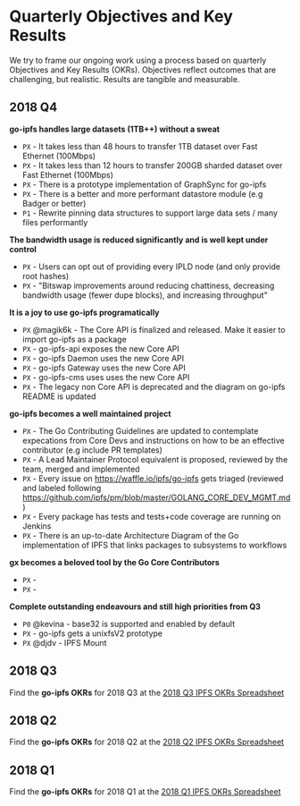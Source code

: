 # Quarterly Objectives and Key Results

We try to frame our ongoing work using a process based on quarterly Objectives and Key Results (OKRs). Objectives reflect outcomes that are challenging, but realistic. Results are tangible and measurable.

## 2018 Q4

**go-ipfs handles large datasets (1TB++) without a sweat**
- `PX` - It takes less than 48 hours to transfer 1TB dataset over Fast Ethernet (100Mbps)
- `PX` - It takes less than 12 hours to transfer 200GB sharded dataset over Fast Ethernet (100Mbps)
- `PX` - There is a prototype implementation of GraphSync for go-ipfs
- `PX` - There is a better and more performant datastore module (e.g Badger or better)
- `P1` - Rewrite pinning data structures to support large data sets / many files performantly

**The bandwidth usage is reduced significantly and is well kept under control**
- `PX` - Users can opt out of providing every IPLD node (and only provide root hashes)
- `PX` - "Bitswap improvements around reducing chattiness, decreasing bandwidth usage (fewer dupe blocks), and increasing throughput"

**It is a joy to use go-ipfs programatically**
- `PX` @magik6k - The Core API is finalized and released. Make it easier to import go-ipfs as a package
- `PX` - go-ipfs-api exposes the new Core API
- `PX` - go-ipfs Daemon uses the new Core API
- `PX` - go-ipfs Gateway uses the new Core API
- `PX` - go-ipfs-cms uses uses the new Core API
- `PX` - The legacy non Core API is deprecated and the diagram on go-ipfs README is updated

**go-ipfs becomes a well maintained project**
- `PX` - The Go Contributing Guidelines are updated to contemplate expecations from Core Devs and instructions on how to be an effective contributor (e.g include PR templates)
- `PX` - A Lead Maintainer Protocol equivalent is proposed, reviewed by the team, merged and implemented
- `PX` - Every issue on https://waffle.io/ipfs/go-ipfs gets triaged (reviewed and labeled following https://github.com/ipfs/pm/blob/master/GOLANG_CORE_DEV_MGMT.md)
- `PX` - Every package has tests and tests+code coverage are running on Jenkins
- `PX` - There is an up-to-date Architecture Diagram of the Go implementation of IPFS that links packages to subsystems to workflows

**gx becomes a beloved tool by the Go Core Contributors**
- `PX` - 
- `PX` - 

**Complete outstanding endeavours and still high priorities from Q3**
- `P0` @kevina - base32 is supported and enabled by default
- `PX` - go-ipfs gets a unixfsV2 prototype
- `PX` @djdv - IPFS Mount

## 2018 Q3

Find the **go-ipfs OKRs** for 2018 Q3 at the [2018 Q3 IPFS OKRs Spreadsheet](https://docs.google.com/spreadsheets/d/19vjigg4locq4fO6JXyobS2yTx-k-fSzlFM5ngZDPDbQ/edit#gid=274358435)

## 2018 Q2

Find the **go-ipfs OKRs** for 2018 Q2 at the [2018 Q2 IPFS OKRs Spreadsheet](https://docs.google.com/spreadsheets/d/1xIhKROxFlsY9M9on37D5rkbSsm4YtjRQvG2unHScApA/edit#gid=274358435)

## 2018 Q1

Find the **go-ipfs OKRs** for 2018 Q1 at the [2018 Q1 IPFS OKRs Spreadsheet](https://docs.google.com/spreadsheets/u/1/d/1clB-W489rJpbOEs2Q7Q2Jf1WMXHQxXgccBcUJS9QTiI/edit#gid=2079514081)

